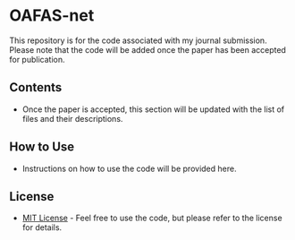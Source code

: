 # OAFAS-net

This repository is for the code associated with my journal submission. Please note that the code will be added once the paper has been accepted for publication.

## Contents

- Once the paper is accepted, this section will be updated with the list of files and their descriptions.

## How to Use

- Instructions on how to use the code will be provided here.

## License

- [MIT License](LICENSE) - Feel free to use the code, but please refer to the license for details.
